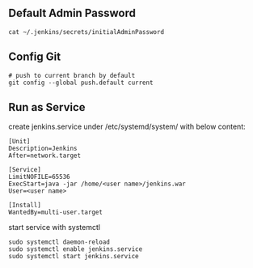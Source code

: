 ## Default Admin Password
```
cat ~/.jenkins/secrets/initialAdminPassword
```

## Config Git
```
# push to current branch by default
git config --global push.default current
```

## Run as Service

create jenkins.service under /etc/systemd/system/ with below content:
```
[Unit]
Description=Jenkins
After=network.target

[Service]
LimitNOFILE=65536
ExecStart=java -jar /home/<user name>/jenkins.war
User=<user name>

[Install]
WantedBy=multi-user.target

```

start service with systemctl
```
sudo systemctl daemon-reload
sudo systemctl enable jenkins.service
sudo systemctl start jenkins.service
```